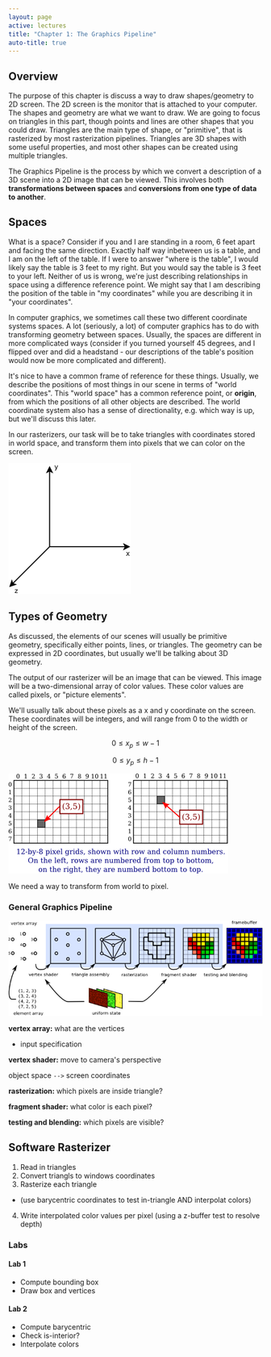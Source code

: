 ```yaml
---
layout: page
active: lectures
title: "Chapter 1: The Graphics Pipeline"
auto-title: true
---
```



## Overview

The purpose of this chapter is discuss a way to draw shapes/geometry to 2D screen.
The 2D screen is the monitor that is attached to your computer.
The shapes and geometry are what we want to draw.
We are going to focus on triangles in this part,
though points and lines are other shapes that you could draw.
Triangles are the main type of shape, or "primitive", that is rasterized by most rasterization pipelines.
Triangles are 3D shapes with some useful properties, and most other shapes can be created using multiple triangles.

The Graphics Pipeline is the process by which we convert a description of a 3D scene into a 2D image that can be viewed.
This involves both **transformations between spaces** and **conversions from one type of data to another**.

## Spaces

What is a space?
Consider if you and I are standing in a room, 6 feet apart and facing the same direction.
Exactly half way inbetween us is a table, and I am on the left of the table.
If I were to answer "where is the table", I would likely say the table is 3 feet to my right.
But you would say the table is 3 feet to your left.
Neither of us is wrong, we're just describing relationships in space using a difference reference point.
We might say that I am describing the position of the table in "my coordinates"
while you are describing it in "your coordinates".

In computer graphics, we sometimes call these two different coordinate systems spaces.
A lot (seriously, a lot) of computer graphics has to do with transforming geometry between spaces.
Usually, the spaces are different in more complicated ways
(consider if you turned yourself 45 degrees, and I flipped over and did a headstand -
our descriptions of the table's position would now be more complicated and different).

It's nice to have a common frame of reference for these things.
Usually, we describe the positions of most things in our scene in terms of "world coordinates".
This "world space" has a common reference point, or **origin**,
from which the positions of all other objects are described.
The world coordinate system also has a sense of directionality, e.g. which way is up,
but we'll discuss this later.

In our rasterizers, our task will be to take triangles with coordinates stored in world space,
and transform them into pixels that we can color on the screen.

<img src="01-figure-coordinate-frame.png" alt="coordinate frame" class="img-thumbnail" />

## Types of Geometry

As discussed, the elements of our scenes will usually be primitive geometry,
specifically either points, lines, or triangles.
The geometry can be expressed in 2D coordinates,
but usually we'll be talking about 3D geometry.

The output of our rasterizer will be an image that can be viewed.
This image will be a two-dimensional array of color values.
These color values are called pixels, or "picture elements".

We'll usually talk about these pixels as a x and y coordinate on the screen.
These coordinates will be integers, and will range from 0 to the width or height of the screen.

$$ 0 \le x_p \le w - 1 $$

$$ 0 \le y_p \le h - 1 $$

<img src="01-figure-pixel-coordinates.png" alt="pixel coordinates" class="img-thumbnail" />

We need a way to transform from world to pixel.



### General Graphics Pipeline

<img src="01-figure-graphics-pipeline.png" alt="graphics pipeline" class="img-thumbnail" />

**vertex array:** what are the vertices

- input specification

**vertex shader:** move to camera's perspective

object space `-->` screen coordinates

**rasterization:** which pixels are inside triangle?

**fragment shader:** what color is each pixel?

**testing and blending:** which pixels are visible?



## Software Rasterizer

1. Read in triangles
2. Convert triangls to windows coordinates
3. Rasterize each triangle
  - (use barycentric coordinates to test in-triangle AND interpolat colors)
4. Write interpolated color values per pixel
  (using a z-buffer test to resolve depth)

### Labs

#### Lab 1
- Compute bounding box
- Draw box and vertices

#### Lab 2
- Compute barycentric
- Check is-interior?
- Interpolate colors
